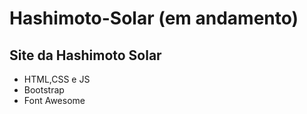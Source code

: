 <div>
    <h1>Hashimoto-Solar (em andamento)</h1>
    <h2>Site da Hashimoto Solar</h2>
    <ul>
        <li>HTML,CSS e JS</li>
        <li>Bootstrap</li>
        <li>Font Awesome</li>
    </ul>
</div>
